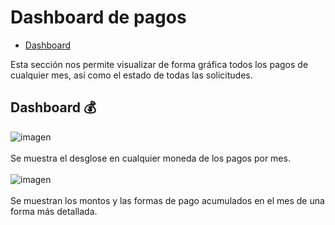 # Dashboard de pagos
 - [Dashboard](#dash)

Esta sección nos permite visualizar de forma gráfica todos los pagos de cualquier mes, así como el estado de todas las solicitudes.
## <a name="dash">Dashboard</a> :moneybag:
![imagen](/images/docs/payments/dashboard.png)<br><br>
Se muestra el desglose en cualquier moneda de los pagos por mes.<br><br>
![imagen](/images/docs/payments/dashboard2.png)<br><br>
Se muestran los montos y las formas de pago acumulados en el mes de una forma más detallada.
